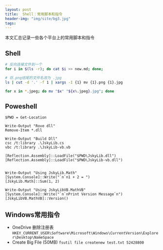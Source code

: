 ```yaml
---
layout: post
title:  Shell：常用脚本和指令
header-img: "img/site/bg3.jpg"
tags:
---
```


本文汇总记录一些各个平台上的常用脚本和指令

## Shell

```bash
# 反向连接文件到一个
for i in $(ls -r); do cat $i >> new.md; done;
```

```bash
# 将.png结尾的文件名改为 .jpg
ls | cut -d '.' -f 1 | xargs -I {1} mv {1}.png {1}.jpg

for x in *.jpeg; do mv "$x" "${x%.jpeg}.jpg"; done
```

## Poweshell
```PS1
$PWD = Get-Location

Write-Output "Rove dll"
Remove-Item *.dll

Write-Output "Build Dll"
csc /t:library .\JskyLib.cs
vbc /t:library .\JskyLib-vb.vb

[Reflection.Assembly]::LoadFile("$PWD\JskyLib.dll")
[Reflection.Assembly]::LoadFile("$PWD\JskyLib-vb.dll")


Write-Output "Using JskyLib.Math"
[System.Console]::Write("`n`n1 + 2 = ") 
[JskyLib.Math]::Sum(1, 2)

Write-Output "Using JskyLibVB.MathVB"
[System.Console]::Write("`n`nPrint Version Message`n") 
[JskyLibVB.MathVB]::Version()
```

## Windows常用指令

+ OneDrive 删除注册表
`HKEY_CURRENT_USER\Software\Microsoft\Windows\CurrentVersion\Explorer\Desktop\NameSpace`
+ Create Big File (50MB)
`fsutil file createnew test.txt 52428800` 

